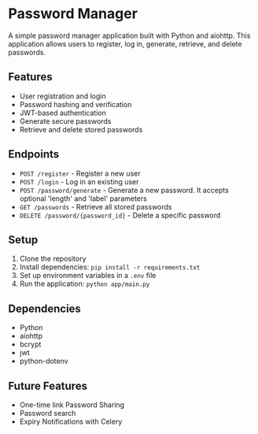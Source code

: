 # Password Manager

A simple password manager application built with Python and aiohttp. This application allows users to register, log in, generate, retrieve, and delete passwords.

## Features

- User registration and login
- Password hashing and verification
- JWT-based authentication
- Generate secure passwords
- Retrieve and delete stored passwords

## Endpoints

- `POST /register` - Register a new user
- `POST /login` - Log in an existing user
- `POST /password/generate` - Generate a new password. It accepts optional 'length' and 'label' parameters
- `GET /passwords` - Retrieve all stored passwords
- `DELETE /password/{password_id}` - Delete a specific password

## Setup

1. Clone the repository
2. Install dependencies: `pip install -r requirements.txt`
3. Set up environment variables in a `.env` file
4. Run the application: `python app/main.py`

## Dependencies

- Python
- aiohttp
- bcrypt
- jwt
- python-dotenv

## Future Features

- One-time link Password Sharing
- Password search
- Expiry Notifications with Celery